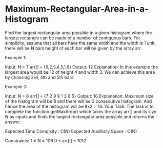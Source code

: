 # Maximum-Rectangular-Area-in-a-Histogram
Find the largest rectangular area possible in a given histogram where the largest rectangle can be made of a number of contiguous bars. For simplicity, assume that all bars have the same width and the width is 1 unit, there will be N bars height of each bar will be given by the array arr.

Example 1:

Input:
N = 7
arr[] = {6,2,5,4,5,1,6}
Output: 12
Explanation: In this example the largest area would be 12 of height 4 and width 3. We can achieve this 
area by choosing 3rd, 4th and 5th bars.


Example 2:

Input:
N = 8
arr[] = {7 2 8 9 1 3 6 5}
Output: 16
Explanation: Maximum size of the histogram 
will be 8  and there will be 2 consecutive 
histogram. And hence the area of the 
histogram will be 8x2 = 16.
Your Task:
The task is to complete the function getMaxArea() which takes the array arr[] and its size N as inputs and finds the largest rectangular area possible and returns the answer.

Expected Time Complxity : O(N)
Expected Auxilliary Space : O(N)

Constraints:
1 ≤ N ≤ 106
0 ≤ arr[i] ≤ 1012
